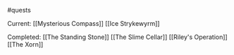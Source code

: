 #quests 

Current:
[[Mysterious Compass]]
[[Ice Strykewyrm]]

Completed:
[[The Standing Stone]]
[[The Slime Cellar]]
[[Riley's Operation]]
[[The Xorn]]